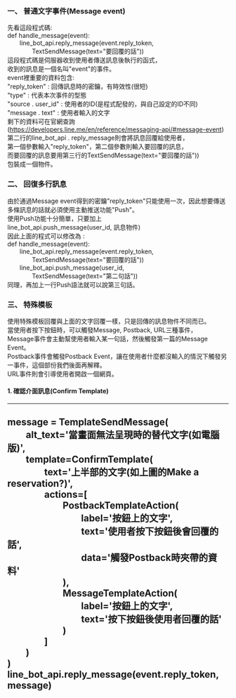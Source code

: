 ### 一、	普通文字事件(Message event)
先看這段程式碼:  
def handle_message(event):  
&emsp;&emsp;line_bot_api.reply_message(event.reply_token,  
&emsp;&emsp;&emsp;&emsp;TextSendMessage(text="要回覆的話"))  
這段程式碼是伺服器收到使用者傳送訊息後執行的函式，  
收到的訊息是一個名叫"event"的事件。  
event裡重要的資料包含:  
"reply_token" : 回傳訊息時的密鑰，有時效性(很短)  
"type" : 代表本次事件的型態  
"source . user_id" : 使用者的ID(是程式配發的，與自己設定的ID不同)  
"message . text" : 使用者輸入的文字  
剩下的資料可在官網查詢(https://developers.line.me/en/reference/messaging-api/#message-event)  
第二行的line_bot_api . reply_message則會將訊息回覆給使用者，  
第一個參數輸入"reply_token"，第二個參數則輸入要回覆的訊息，  
而要回覆的訊息要用第三行的TextSendMessage(text="要回覆的話"))  
包裝成一個物件。

### 二、	回復多行訊息
由於通過Message event得到的密鑰"reply_token"只能使用一次，因此想要傳送多條訊息的話就必須使用主動推送功能"Push"。  
使用Push功能十分簡單，只要加上  
line_bot_api.push_message(user_id, 訊息物件)  
因此上面的程式可以修改為 :  
def handle_message(event):  
&emsp;&emsp;line_bot_api.reply_message(event.reply_token,  
&emsp;&emsp;&emsp;&emsp;TextSendMessage(text="要回覆的話"))  
&emsp;&emsp;line_bot_api.push_message(user_id,  
&emsp;&emsp;&emsp;&emsp;TextSendMessage(text="第二句話"))  
同理，再加上一行Push語法就可以說第三句話。

### 三、	特殊模板
使用特殊模板回覆與上面的文字回覆一樣，只是回傳的訊息物件不同而已。  
當使用者按下按鈕時，可以觸發Message, Postback, URL三種事件，  
Message事件會主動幫使用者輸入某一句話，然後觸發第一篇的Message Event。  
Postback事件會觸發Postback Event，讓在使用者什麼都沒輸入的情況下觸發另一事件，這個部份我們後面再解釋。  
URL事件則會引導使用者開啟一個網頁。  

#### 1. 確認介面訊息(Confirm Template)  
---
message = TemplateSendMessage(  
&emsp;&emsp;alt_text='當畫面無法呈現時的替代文字(如電腦版)',  
&emsp;&emsp;template=ConfirmTemplate(  
&emsp;&emsp;&emsp;&emsp;text='上半部的文字(如上圖的Make a reservation?)',  
&emsp;&emsp;&emsp;&emsp;actions=\[  
&emsp;&emsp;&emsp;&emsp;&emsp;&emsp;PostbackTemplateAction(  
&emsp;&emsp;&emsp;&emsp;&emsp;&emsp;&emsp;&emsp;label='按鈕上的文字',  
&emsp;&emsp;&emsp;&emsp;&emsp;&emsp;&emsp;&emsp;text='使用者按下按鈕後會回覆的話',  
&emsp;&emsp;&emsp;&emsp;&emsp;&emsp;&emsp;&emsp;data='觸發Postback時夾帶的資料'  
&emsp;&emsp;&emsp;&emsp;&emsp;&emsp;),  
&emsp;&emsp;&emsp;&emsp;&emsp;&emsp;MessageTemplateAction(  
&emsp;&emsp;&emsp;&emsp;&emsp;&emsp;&emsp;&emsp;label='按鈕上的文字',  
&emsp;&emsp;&emsp;&emsp;&emsp;&emsp;&emsp;&emsp;text='按下按鈕後使用者回覆的話'  
&emsp;&emsp;&emsp;&emsp;&emsp;&emsp;)  
&emsp;&emsp;&emsp;&emsp;\]  
&emsp;&emsp;)  
)  
line_bot_api.reply_message(event.reply_token, message)  
---
